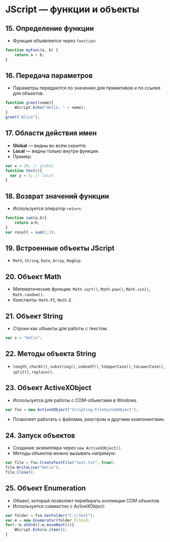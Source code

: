 # JScript — функции и объекты

## 15. Определение функции

* Функция объявляется через `function`:

```js
function myFunc(a, b) {
    return a + b;
}
```

## 16. Передача параметров

* Параметры передаются по значению для примитивов и по ссылке для объектов.

```js
function greet(name){
    WScript.Echo("Hello, " + name);
}
greet("Alice");
```

## 17. Области действия имен

* **Global** — видны во всём скрипте.
* **Local** — видны только внутри функции.
* Пример:

```js
var x = 10; // global
function test(){
  var y = 5; // local
}
```

## 18. Возврат значений функции

* Используется оператор `return`:

```js
function sum(a,b){
    return a+b;
}
var result = sum(2,3);
```

## 19. Встроенные объекты JScript

* `Math`, `String`, `Date`, `Array`, `RegExp`.

## 20. Объект Math

* Математические функции: `Math.sqrt()`, `Math.pow()`, `Math.sin()`, `Math.random()`.
* Константы: `Math.PI`, `Math.E`.

## 21. Объект String

* Строки как объекты для работы с текстом.

```js
var s = "Hello";
```

## 22. Методы объекта String

* `length`, `charAt()`, `substring()`, `indexOf()`, `toUpperCase()`, `toLowerCase()`, `split()`, `replace()`.

## 23. Объект ActiveXObject

* Используется для работы с COM-объектами в Windows.

```js
var fso = new ActiveXObject("Scripting.FileSystemObject");
```

* Позволяет работать с файлами, реестром и другими компонентами.

## 24. Запуск объектов

* Создание экземпляра через `new ActiveXObject()`.
* Методы объектов можно вызывать напрямую:

```js
var file = fso.CreateTextFile("test.txt", true);
file.WriteLine("Hello");
file.Close();
```

## 25. Объект Enumeration

* Объект, который позволяет перебирать коллекции COM объектов.
* Используется совместно с ActiveXObject:

```js
var folder = fso.GetFolder("C:\\Test");
var e = new Enumerator(folder.Files);
for(;!e.atEnd();e.moveNext()){
    WScript.Echo(e.item());
}
```
